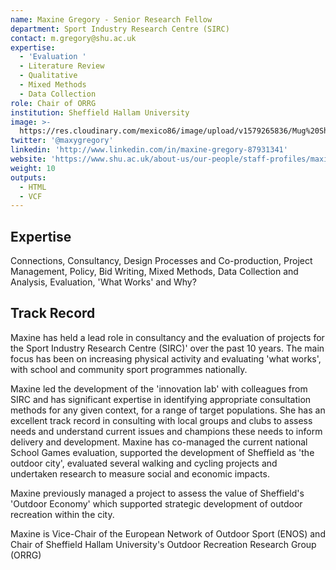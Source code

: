 ```yaml
---
name: Maxine Gregory - Senior Research Fellow
department: Sport Industry Research Centre (SIRC)
contact: m.gregory@shu.ac.uk
expertise:
  - 'Evaluation '
  - Literature Review
  - Qualitative
  - Mixed Methods
  - Data Collection
role: Chair of ORRG
institution: Sheffield Hallam University
image: >-
  https://res.cloudinary.com/mexico86/image/upload/v1579265836/Mug%20Shots/Maxine_Gregory_122943_p8eugc.jpg
twitter: '@maxygregory'
linkedin: 'http://www.linkedin.com/in/maxine-gregory-87931341'
website: 'https://www.shu.ac.uk/about-us/our-people/staff-profiles/maxine-gregory'
weight: 10
outputs:
  - HTML
  - VCF
---
```


## Expertise

Connections, Consultancy, Design Processes and Co-production, Project Management, Policy, Bid Writing, Mixed Methods, Data Collection and Analysis, Evaluation, 'What Works' and Why?

## Track Record

Maxine has held a lead role in consultancy and the evaluation of projects for the Sport Industry Research Centre (SIRC)' over the past 10 years. The main focus has been on increasing physical activity and evaluating 'what works', with school and community sport programmes nationally. 

Maxine led the development of the 'innovation lab' with colleagues from SIRC and has significant expertise in identifying appropriate consultation methods for any given context, for a range of  target populations. She has an excellent track record in consulting with local groups and clubs to assess needs and understand current issues and champions these needs to inform delivery and development.  Maxine has co-managed the current national School Games evaluation, supported the development of Sheffield as 'the outdoor city', evaluated several walking and cycling projects and undertaken research to measure social and economic impacts.

Maxine previously managed a project to assess the value of Sheffield's 'Outdoor Economy' which supported strategic development of outdoor recreation within the city.  

Maxine is Vice-Chair of the European Network of Outdoor Sport (ENOS) and Chair of Sheffield Hallam University's Outdoor Recreation Research Group (ORRG)